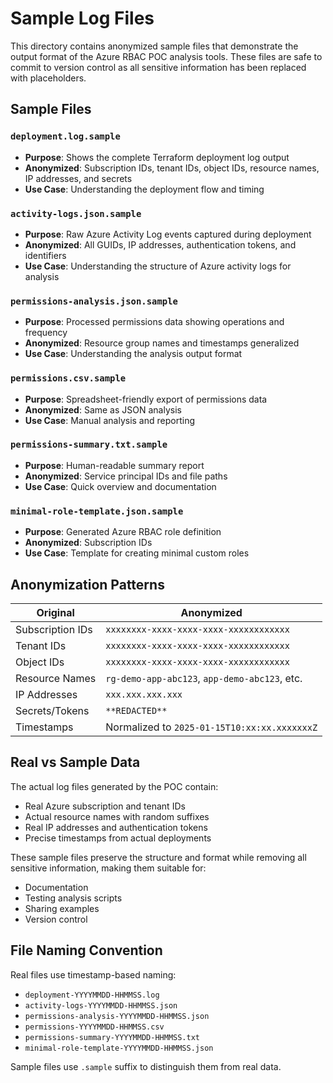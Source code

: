 # Sample Log Files

This directory contains anonymized sample files that demonstrate the output format of the Azure RBAC POC analysis tools. These files are safe to commit to version control as all sensitive information has been replaced with placeholders.

## Sample Files

### `deployment.log.sample`
- **Purpose**: Shows the complete Terraform deployment log output
- **Anonymized**: Subscription IDs, tenant IDs, object IDs, resource names, IP addresses, and secrets
- **Use Case**: Understanding the deployment flow and timing

### `activity-logs.json.sample`
- **Purpose**: Raw Azure Activity Log events captured during deployment
- **Anonymized**: All GUIDs, IP addresses, authentication tokens, and identifiers
- **Use Case**: Understanding the structure of Azure activity logs for analysis

### `permissions-analysis.json.sample`
- **Purpose**: Processed permissions data showing operations and frequency
- **Anonymized**: Resource group names and timestamps generalized
- **Use Case**: Understanding the analysis output format

### `permissions.csv.sample`
- **Purpose**: Spreadsheet-friendly export of permissions data
- **Anonymized**: Same as JSON analysis
- **Use Case**: Manual analysis and reporting

### `permissions-summary.txt.sample`
- **Purpose**: Human-readable summary report
- **Anonymized**: Service principal IDs and file paths
- **Use Case**: Quick overview and documentation

### `minimal-role-template.json.sample`
- **Purpose**: Generated Azure RBAC role definition
- **Anonymized**: Subscription IDs
- **Use Case**: Template for creating minimal custom roles

## Anonymization Patterns

| Original | Anonymized |
|----------|------------|
| Subscription IDs | `xxxxxxxx-xxxx-xxxx-xxxx-xxxxxxxxxxxx` |
| Tenant IDs | `xxxxxxxx-xxxx-xxxx-xxxx-xxxxxxxxxxxx` |
| Object IDs | `xxxxxxxx-xxxx-xxxx-xxxx-xxxxxxxxxxxx` |
| Resource Names | `rg-demo-app-abc123`, `app-demo-abc123`, etc. |
| IP Addresses | `xxx.xxx.xxx.xxx` |
| Secrets/Tokens | `**REDACTED**` |
| Timestamps | Normalized to `2025-01-15T10:xx:xx.xxxxxxxZ` |

## Real vs Sample Data

The actual log files generated by the POC contain:
- Real Azure subscription and tenant IDs
- Actual resource names with random suffixes
- Real IP addresses and authentication tokens
- Precise timestamps from actual deployments

These sample files preserve the structure and format while removing all sensitive information, making them suitable for:
- Documentation
- Testing analysis scripts
- Sharing examples
- Version control

## File Naming Convention

Real files use timestamp-based naming:
- `deployment-YYYYMMDD-HHMMSS.log`
- `activity-logs-YYYYMMDD-HHMMSS.json`
- `permissions-analysis-YYYYMMDD-HHMMSS.json`
- `permissions-YYYYMMDD-HHMMSS.csv`
- `permissions-summary-YYYYMMDD-HHMMSS.txt`
- `minimal-role-template-YYYYMMDD-HHMMSS.json`

Sample files use `.sample` suffix to distinguish them from real data. 